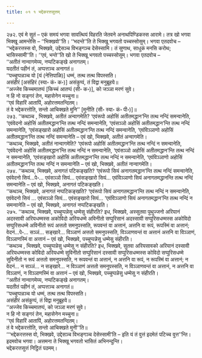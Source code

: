```yaml
---
title: ०१ १ भद्देकरत्तसुत्तम्

---
```


२७२. एवं मे सुतं – एकं समयं भगवा सावत्थियं विहरति जेतवने अनाथपिण्डिकस्स आरामे। तत्र खो भगवा भिक्खू आमन्तेसि – ‘‘भिक्खवो’’ति। ‘‘भदन्ते’’ति ते भिक्खू भगवतो पच्चस्सोसुम्। भगवा एतदवोच – ‘‘भद्देकरत्तस्स वो, भिक्खवे, उद्देसञ्च विभङ्गञ्च देसेस्सामि। तं सुणाथ, साधुकं मनसि करोथ; भासिस्सामी’’ति। ‘‘एवं, भन्ते’’ति खो ते भिक्खू भगवतो पच्चस्सोसुम्। भगवा एतदवोच –  
‘‘अतीतं नान्वागमेय्य, नप्पटिकङ्खे अनागतम्।  
यदतीतं पहीनं तं, अप्पत्तञ्च अनागतं॥  
‘‘पच्चुप्पन्नञ्च यो [यं (नेत्तिपाळि)] धम्मं, तत्थ तत्थ विपस्सति।  
असंहीरं [असंहिरं (स्या॰ कं॰ क॰)] असंकुप्पं, तं विद्वा मनुब्रूहये॥  
‘‘अज्जेव किच्चमातप्पं [किच्चं आतप्पं (सी॰ क॰)], को जञ्ञा मरणं सुवे।  
न हि नो सङ्गरं तेन, महासेनेन मच्चुना॥  
‘‘एवं विहारिं आतापिं, अहोरत्तमतन्दितम्।  
तं वे भद्देकरत्तोति, सन्तो आचिक्खते मुनि’’ [मुनीति (सी॰ स्या॰ कं॰ पी॰)]॥  
२७३. ‘‘कथञ्च , भिक्खवे, अतीतं अन्वागमेति? ‘एवंरूपो अहोसिं अतीतमद्धान’न्ति तत्थ नन्दिं समन्वानेति, ‘एवंवेदनो अहोसिं अतीतमद्धान’न्ति तत्थ नन्दिं समन्वानेति, ‘एवंसञ्ञो अहोसिं अतीतमद्धान’न्ति तत्थ नन्दिं समन्वानेति, ‘एवंसङ्खारो अहोसिं अतीतमद्धान’न्ति तत्थ नन्दिं समन्वानेति, ‘एवंविञ्ञाणो अहोसिं अतीतमद्धान’न्ति तत्थ नन्दिं समन्वानेति – एवं खो, भिक्खवे, अतीतं अन्वागमेति।  
‘‘कथञ्च, भिक्खवे, अतीतं नान्वागमेति? ‘एवंरूपो अहोसिं अतीतमद्धान’न्ति तत्थ नन्दिं न समन्वानेति, ‘एवंवेदनो अहोसिं अतीतमद्धान’न्ति तत्थ नन्दिं न समन्वानेति, ‘एवंसञ्ञो अहोसिं अतीतमद्धान’न्ति तत्थ नन्दिं न समन्वानेति, ‘एवंसङ्खारो अहोसिं अतीतमद्धान’न्ति तत्थ नन्दिं न समन्वानेति, ‘एवंविञ्ञाणो अहोसिं अतीतमद्धान’न्ति तत्थ नन्दिं न समन्वानेति – एवं खो, भिक्खवे, अतीतं नान्वागमेति।  
२७४. ‘‘कथञ्च, भिक्खवे, अनागतं पटिकङ्खति? ‘एवंरूपो सियं अनागतमद्धान’न्ति तत्थ नन्दिं समन्वानेति, एवंवेदनो सियं…पे॰… एवंसञ्ञो सियं… एवंसङ्खारो सियं… एवंविञ्ञाणो सियं अनागतमद्धानन्ति तत्थ नन्दिं समन्वानेति – एवं खो, भिक्खवे, अनागतं पटिकङ्खति।  
‘‘कथञ्च, भिक्खवे, अनागतं नप्पटिकङ्खति? ‘एवंरूपो सियं अनागतमद्धान’न्ति तत्थ नन्दिं न समन्वानेति, एवंवेदनो सियं … एवंसञ्ञो सियं… एवंसङ्खारो सियं… ‘एवंविञ्ञाणो सियं अनागतमद्धान’न्ति तत्थ नन्दिं न समन्वानेति – एवं खो, भिक्खवे, अनागतं नप्पटिकङ्खति।  
२७५. ‘‘कथञ्च, भिक्खवे, पच्चुप्पन्नेसु धम्मेसु संहीरति? इध, भिक्खवे, अस्सुतवा पुथुज्जनो अरियानं अदस्सावी अरियधम्मस्स अकोविदो अरियधम्मे अविनीतो सप्पुरिसानं अदस्सावी सप्पुरिसधम्मस्स अकोविदो सप्पुरिसधम्मे अविनीतो रूपं अत्ततो समनुपस्सति, रूपवन्तं वा अत्तानं, अत्तनि वा रूपं, रूपस्मिं वा अत्तानं; वेदनं…पे॰… सञ्ञं… सङ्खारे… विञ्ञाणं अत्ततो समनुपस्सति, विञ्ञाणवन्तं वा अत्तानं अत्तनि वा विञ्ञाणं, विञ्ञाणस्मिं वा अत्तानं – एवं खो, भिक्खवे, पच्चुप्पन्नेसु धम्मेसु संहीरति।  
‘‘कथञ्च , भिक्खवे, पच्चुप्पन्नेसु धम्मेसु न संहीरति? इध, भिक्खवे, सुतवा अरियसावको अरियानं दस्सावी अरियधम्मस्स कोविदो अरियधम्मे सुविनीतो सप्पुरिसानं दस्सावी सप्पुरिसधम्मस्स कोविदो सप्पुरिसधम्मे सुविनीतो न रूपं अत्ततो समनुपस्सति, न रूपवन्तं वा अत्तानं, न अत्तनि वा रूपं, न रूपस्मिं वा अत्तानं; न वेदनं… न सञ्ञं… न सङ्खारे… न विञ्ञाणं अत्ततो समनुपस्सति, न विञ्ञाणवन्तं वा अत्तानं, न अत्तनि वा विञ्ञाणं, न विञ्ञाणस्मिं वा अत्तानं – एवं खो, भिक्खवे, पच्चुप्पन्नेसु धम्मेसु न संहीरति।  
‘‘अतीतं नान्वागमेय्य, नप्पटिकङ्खे अनागतम्।  
यदतीतं पहीनं तं, अप्पत्तञ्च अनागतं॥  
‘‘पच्चुप्पन्नञ्च यो धम्मं, तत्थ तत्थ विपस्सति।  
असंहीरं असंकुप्पं, तं विद्वा मनुब्रूहये॥  
‘‘अज्जेव किच्चमातप्पं, को जञ्ञा मरणं सुवे।  
न हि नो सङ्गरं तेन, महासेनेन मच्चुना॥  
‘‘एवं विहारिं आतापिं, अहोरत्तमतन्दितम्।  
तं वे भद्देकरत्तोति, सन्तो आचिक्खते मुनी’’ति॥  
‘‘‘भद्देकरत्तस्स वो, भिक्खवे, उद्देसञ्च विभङ्गञ्च देसेस्सामी’ति – इति यं तं वुत्तं इदमेतं पटिच्च वुत्त’’न्ति।  
इदमवोच भगवा। अत्तमना ते भिक्खू भगवतो भासितं अभिनन्दुन्ति।  
भद्देकरत्तसुत्तं निट्ठितं पठमम्।  

